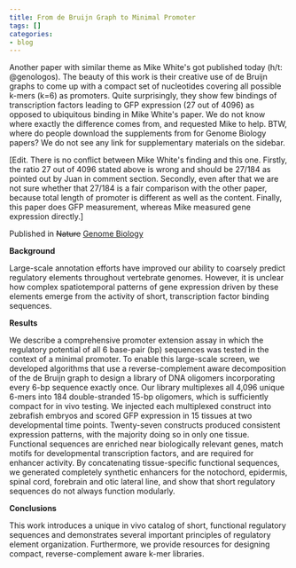 ```yaml
---
title: From de Bruijn Graph to Minimal Promoter
tags: []
categories:
- blog
---
```

Another paper with similar theme as Mike White's got published today (h/t:
@genologos). The beauty of this work is their creative use of de Bruijn graphs
to come up with a compact set of nucleotides covering all possible k-mers
(k=6) as promoters. Quite surprisingly, they show few bindings of
transcription factors leading to GFP expression (27 out of 4096) as opposed to
ubiquitous binding in Mike White's paper. We do not know where exactly the
difference comes from, and requested Mike to help. BTW, where do people
download the supplements from for Genome Biology papers? We do not see any
link for supplementary materials on the sidebar.
<!--more-->

[Edit. There is no conflict between Mike White's finding and this one.
Firstly, the ratio 27 out of 4096 stated above is wrong and should be 27/184
as pointed out by Juan in comment section. Secondly, even after that we are
not sure whether that 27/184 is a fair comparison with the other paper,
because total length of promoter is different as well as the content. Finally,
this paper does GFP measurement, whereas Mike measured gene expression
directly.]

Published in <del>Nature</del> [Genome
Biology](http://genomebiology.com/2013/14/7/R72/abstract)

>

**Background**

Large-scale annotation efforts have improved our ability to coarsely predict
regulatory elements throughout vertebrate genomes. However, it is unclear how
complex spatiotemporal patterns of gene expression driven by these elements
emerge from the activity of short, transcription factor binding sequences.

**Results**

We describe a comprehensive promoter extension assay in which the regulatory
potential of all 6 base-pair (bp) sequences was tested in the context of a
minimal promoter. To enable this large-scale screen, we developed algorithms
that use a reverse-complement aware decomposition of the de Bruijn graph to
design a library of DNA oligomers incorporating every 6-bp sequence exactly
once. Our library multiplexes all 4,096 unique 6-mers into 184 double-stranded
15-bp oligomers, which is sufficiently compact for in vivo testing. We
injected each multiplexed construct into zebrafish embryos and scored GFP
expression in 15 tissues at two developmental time points. Twenty-seven
constructs produced consistent expression patterns, with the majority doing so
in only one tissue. Functional sequences are enriched near biologically
relevant genes, match motifs for developmental transcription factors, and are
required for enhancer activity. By concatenating tissue-specific functional
sequences, we generated completely synthetic enhancers for the notochord,
epidermis, spinal cord, forebrain and otic lateral line, and show that short
regulatory sequences do not always function modularly.

**Conclusions**

This work introduces a unique in vivo catalog of short, functional regulatory
sequences and demonstrates several important principles of regulatory element
organization. Furthermore, we provide resources for designing compact,
reverse-complement aware k-mer libraries.

